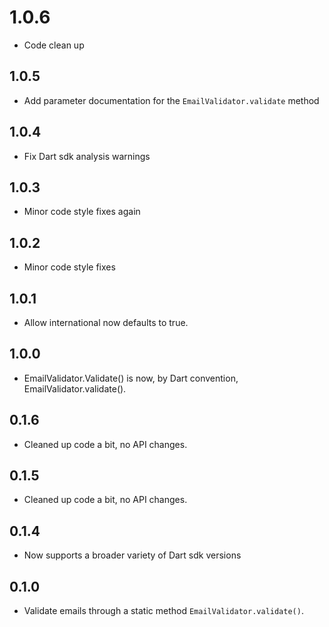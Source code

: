 # 1.0.6

* Code clean up

## 1.0.5

* Add parameter documentation for the `EmailValidator.validate` method

## 1.0.4

* Fix Dart sdk analysis warnings
  
## 1.0.3

* Minor code style fixes again
  
## 1.0.2

* Minor code style fixes
  
## 1.0.1

* Allow international now defaults to true.
  
## 1.0.0

* EmailValidator.Validate() is now, by Dart convention, EmailValidator.validate().

## 0.1.6

* Cleaned up code a bit, no API changes.

## 0.1.5

* Cleaned up code a bit, no API changes.

## 0.1.4

* Now supports a broader variety of Dart sdk versions

## 0.1.0

* Validate emails through a static method `EmailValidator.validate()`.
